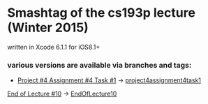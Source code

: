 # Smashtag of the cs193p lecture (Winter 2015)

written in Xcode 6.1.1 for iOS8.1+


### various versions are available via branches and tags:

+ [Project #4 Assignment #4 Task #1](http://cs193p.m2m.at/cs193p-project-4-assignment-4-task-1-winter-2015/) -> [project4assignment4task1](https://github.com/m2mtech/smashtag-2015/tree/project4assignment4task1)

[End of Lecture #10](http://cs193p.m2m.at/cs193p-lecture-10-table-view-winter-2015/) -> [EndOfLecture10](https://github.com/m2mtech/smashtag-2015/tree/EndOfLecture10)